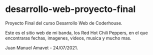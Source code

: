 # desarrollo-web-proyecto-final

Proyecto Final del curso Desarrollo Web de Coderhouse.

Este es el sitio web de mi banda, los Red Hot Chili Peppers, en el que encontraras fechas, imagenes, videos, musica y mucho mas.

Juan Manuel Amavet - 24/07/2021.
